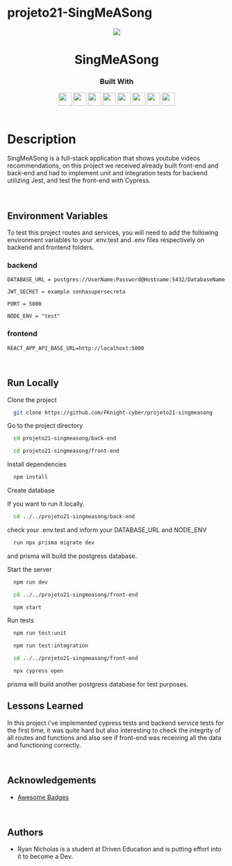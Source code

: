 # projeto21-SingMeASong
<p align="center">
  <img  src="https://notion-emojis.s3-us-west-2.amazonaws.com/prod/svg-twitter/1f399-fe0f.svg">
</p>
<h1 align="center">
  SingMeASong
</h1>
<div align="center">

  <h3>Built With</h3>

  <img src="https://img.shields.io/badge/PostgreSQL-316192?style=for-the-badge&logo=postgresql&logoColor=white" height="30px"/>
  <img src="https://img.shields.io/badge/TypeScript-007ACC?style=for-the-badge&logo=typescript&logoColor=white" height="30px"/>
  <img src="https://img.shields.io/badge/Node.js-43853D?style=for-the-badge&logo=node.js&logoColor=white" height="30px"/>  
  <img src="https://img.shields.io/badge/Express.js-404D59?style=for-the-badge&logo=express.js&logoColor=white" height="30px"/>
  <img src="https://img.shields.io/badge/Prisma-316192?style=for-the-badge&logo=prisma&logoColor=white" height="30px"/>
  <img src="https://img.shields.io/badge/Jest-316192?style=for-the-badge&logo=jest&logoColor=white" height="30px"/>
  <img src="https://img.shields.io/badge/React-316192?style=for-the-badge&logo=react&logoColor=white" height="30px"/>
  <img src="https://img.shields.io/badge/Cypress-316192?style=for-the-badge&logo=cypress&logoColor=white" height="30px"/>
  
  <!-- Badges source: https://dev.to/envoy_/150-badges-for-github-pnk -->
</div>

<br/>

# Description

SingMeASong is a full-stack application that shows youtube videos recommendations, on this project we received already built front-end and back-end
and had to implement unit and integration tests for backend utilizing Jest, and test the front-end with Cypress.

</br>

## Environment Variables

To test this project routes and services, you will need to add the following environment variables to your .env.test and .env files respectively on
backend and frontend folders.

### backend

`DATABASE_URL = postgres://UserName:Password@Hostname:5432/DatabaseName`

`JWT_SECRET = example senhasupersecreta`

`PORT = 5000`

`NODE_ENV = "test"`

### frontend

`REACT_APP_API_BASE_URL=http://localhost:5000`

</br>

## Run Locally

Clone the project

```bash
  git clone https://github.com/FKnight-cyber/projeto21-singmeasong
```

Go to the project directory

```bash
  cd projeto21-singmeasong/back-end
```

```bash
  cd projeto21-singmeasong/front-end
```

Install dependencies

```bash
  npm install
```

Create database

If you want to run it locally.

```bash
  cd ../../projeto21-singmeasong/back-end
```

check your .env.test and inform your DATABASE_URL and NODE_ENV

```bash
  run npx prisma migrate dev 
```

and prisma will build the postgress database.

Start the server

```bash
  npm run dev
```

```bash
  cd ../../projeto21-singmeasong/front-end
```

```bash
  npm start
```

Run tests

```bash
  npm run test:unit
```

```bash
  npm run test:integration
```

```bash
  cd ../../projeto21-singmeasong/front-end
```

```bash
  npx cypress open
```

prisma will build another postgress database for test purposes.
</br>

## Lessons Learned

In this project i've implemented cypress tests and backend service tests for the first time, it was quite hard but also interesting to check the integrity of all routes and functions and also see if front-end was receiving all the data and functioning correctly.

</br>

## Acknowledgements

-   [Awesome Badges](https://github.com/Envoy-VC/awesome-badges)

</br>

## Authors

-   Ryan Nicholas is a student at Driven Education and is putting effort into it to become a Dev.
<br/>

#
